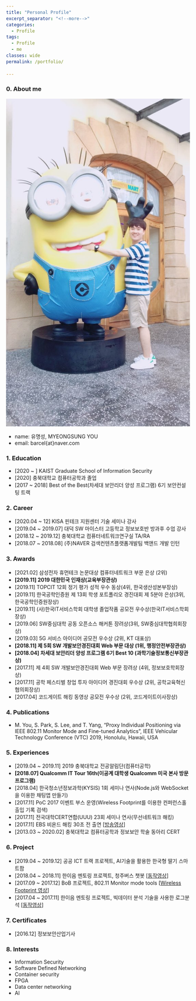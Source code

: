 ```yaml
---
title: "Personal Profile"
excerpt_separator: "<!--more-->"
categories:
  - Profile
tags:
  - Profile
  - me
classes: wide
permalink: /portfolio/

---
```

### 0. About me
  ![나](/img/프로필2.jpg)

  - name: 유명성, MYEONGSUNG YOU
  - email: barcel{at}naver.com


### 1. Education
  - [2020 ~ ] KAIST Graduate School of Information Security
  - [2020] 충북대학교 컴퓨터공학과 졸업
  - [2017 ~ 2018] Best of the Best(차세대 보안리더 양성 프로그램) 6기 보안컨설팅 트랙


### 2. Career
  - [2020.04 ~ 12] KISA 핀테크 지원센터 기술 세미나 강사
  - [2019.04 ~ 2019.07] 대덕 SW 마이스터 고등학교 정보보호반 방과후 수업 강사
  - [2018.12 ~ 2019.12] 충북대학교 컴퓨터네트워크연구실 TA/RA
  - [2018.07 ~ 2018.08] (주)NAVER 검색컨텐츠플랫폼개발팀 백앤드 개발 인턴


### 3. Awards
  - [2021.02] 삼성전자 휴먼테크 논문대상 컴퓨터네트워크 부문 은상 (2위)
  - **[2019.11] 2019 대한민국 인재상(교육부장관상)**
  - [2019.11] TOPCIT 12회 정기 평가 성적 우수 동상(4위, 한국생산성본부장상)
  - [2019.11] 한국공학인증원 제 13회 학생 포트폴리오 경진대회 제 5분야 은상(3위, 한국공학인증원장상)
  - [2019.11] (사)한국IT서비스학회 대학생 졸업작품 공모전 우수상(한국IT서비스학회장상)
  - [2019.06] SW중심대학 공동 오픈소스 해커톤 장려상(3위, SW중심대학협희회장상)
  - [2019.03] 5G 서비스 아이디어 공모전 우수상 (2위, KT 대표상)
  - **[2018.11] 제 5회 SW 개발보안경진대회 Web 부문 대상 (1위, 행정안전부장관상)**
  - **[2018.04] 차세대 보안리더 양성 프로그램 6기 Best 10 (과학기술정보통신부장관상)**
  - [2017.11] 제 4회 SW 개발보안경진대회 Web 부문 장려상 (4위, 정보보호학회장상)
  - [2017.11] 공학 페스티벌 창업 투자 아이디어 경진대회 우수상 (2위, 공학교육혁신협의회장상)
  - [2017.04] 코드게이트 해킹 동영상 공모전 우수상 (2위, 코드게이트이사장상)


### 4. Publications
  - M. You, S. Park, S. Lee, and T. Yang, “Proxy Individual Positioning via IEEE 802.11 Monitor Mode and Fine-tuned Analytics”, IEEE Vehicular Technology Conference (VTC) 2019, Honolulu, Hawaii, USA


### 5. Experiences
  - [2019.04 ~ 2019.11] 2019 충북대학교 전공알림단(컴퓨터공학)
  - **[2018.07] Qualcomm IT Tour 16th(이공계 대학생 Qualcomm 미국 본사 방문 프로그램)**
  - [2018.04] 한국청소년정보과학(KYSIS) 1회 세미나 연사(Node.js와 WebSocket을 이용한 채팅앱 만들기)
  - [2017.11] PoC 2017 이벤트 부스 운영(Wireless Footprint를 이용한 컨퍼런스홀 출입 기록 검색)
  - [2017.11] 전국대학CERT연합(UUU) 23회 세미나 연사(무선네트워크 해킹)
  - [2017.11] EBS 비욘드 해킹 30초 전 출연 [[방송영상](https://youtu.be/6EH6bZhaUiU?t=1499)]
  - [2013.03 ~ 2020.02] 충북대학교 컴퓨터공학과 정보보안 학술 동아리 CERT


### 6. Project
  - [2019.04 ~ 2019.12] 공공 ICT 트랙 프로젝트, AI기술을 활용한 한국형 딸기 스마트팜
  - [2018.04 ~ 2018.11] 한이음 멘토링 프로젝트, 청주버스 챗봇 [[동작영상](https://www.youtube.com/watch?v=Aj3q7wahONU)]
  - [2017.09 ~ 2017.12] BoB 프로젝트, 802.11 Monitor mode tools [[Wireless Footprint 영상](https://www.youtube.com/watch?v=RZrJAW5xc8o)]
  - [2017.04 ~ 2017.11] 한이음 멘토링 프로젝트, 빅데이터 분석 기술을 사용한 로그분석 [[동작영상](https://www.youtube.com/watch?v=zdMtmL-eGdA)]


### 7. Certificates
  - [2016.12] 정보보안산업기사


### 8. Interests
  - Information Security
  - Software Defined Networking
  - Container security
  - FPGA
  - Data center networking
  - AI
